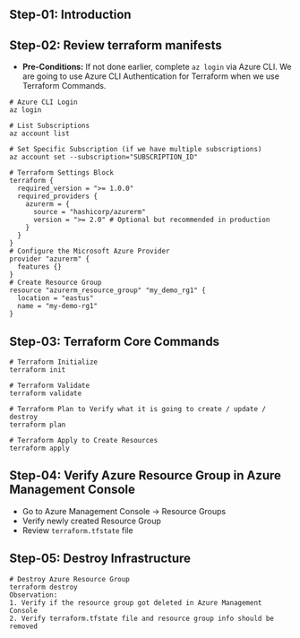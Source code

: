 ## Step-01: Introduction

## Step-02: Review terraform manifests
- **Pre-Conditions:** If not done earlier, complete `az login` via Azure CLI. We are going to use Azure CLI Authentication for Terraform when we use Terraform Commands.
```t
# Azure CLI Login
az login

# List Subscriptions
az account list

# Set Specific Subscription (if we have multiple subscriptions)
az account set --subscription="SUBSCRIPTION_ID"
```

```t
# Terraform Settings Block
terraform {
  required_version = ">= 1.0.0"
  required_providers {
    azurerm = {
      source = "hashicorp/azurerm"
      version = ">= 2.0" # Optional but recommended in production
    }    
  }
}
# Configure the Microsoft Azure Provider
provider "azurerm" {
  features {}
}
# Create Resource Group
resource "azurerm_resource_group" "my_demo_rg1" {
  location = "eastus"
  name = "my-demo-rg1"  
}
```

## Step-03: Terraform Core Commands
```t
# Terraform Initialize
terraform init

# Terraform Validate
terraform validate

# Terraform Plan to Verify what it is going to create / update / destroy
terraform plan

# Terraform Apply to Create Resources
terraform apply
```

## Step-04: Verify Azure Resource Group in Azure Management Console
- Go to Azure Management Console -> Resource Groups
- Verify newly created Resource Group
- Review `terraform.tfstate` file

## Step-05: Destroy Infrastructure
```t
# Destroy Azure Resource Group
terraform destroy
Observation:
1. Verify if the resource group got deleted in Azure Management Console
2. Verify terraform.tfstate file and resource group info should be removed
```
